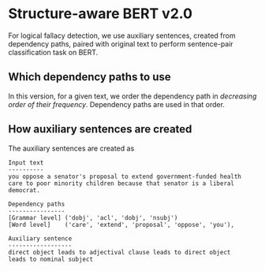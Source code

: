 # Structure-aware BERT v2.0

For logical fallacy detection, we use auxiliary sentences, created from
dependency paths, paired with original text to perform sentence-pair
classification task on BERT.

## Which dependency paths to use

In this version, for a given text, we order the dependency path in *decreasing
order of their frequency*. Dependency paths are used in that order.

## How auxiliary sentences are created

The auxiliary sentences are created as

```
Input text
----------
you oppose a senator's proposal to extend government-funded health 
care to poor minority children because that senator is a liberal democrat.

Dependency paths
----------------
[Grammar level] ('dobj', 'acl', 'dobj', 'nsubj')
[Word level]    ('care', 'extend', 'proposal', 'oppose', 'you'),

Auxiliary sentence
------------------
direct object leads to adjectival clause leads to direct object
leads to nominal subject 
```